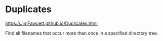 # Duplicates

https://JimFawcett.github.io/Duplicates.html

Find all filenames that occur more than once in a specified directory tree.

